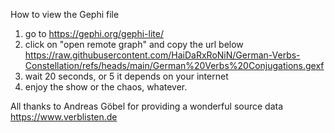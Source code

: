 How to view the Gephi file  

1. go to https://gephi.org/gephi-lite/  
2. click on "open remote graph" and copy the url below
   https://raw.githubusercontent.com/HaiDaRxRoNiN/German-Verbs-Constellation/refs/heads/main/German%20Verbs%20Conjugations.gexf  
3. wait 20 seconds, or 5 it depends on your internet  
4. enjoy the show or the chaos, whatever. 

All thanks to Andreas Göbel for providing a wonderful source data  
https://www.verblisten.de  
